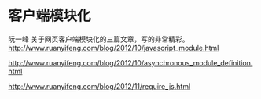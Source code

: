 # 客户端模块化
阮一峰 关于网页客户端模块化的三篇文章，写的非常精彩。
http://www.ruanyifeng.com/blog/2012/10/javascript_module.html

http://www.ruanyifeng.com/blog/2012/10/asynchronous_module_definition.html

http://www.ruanyifeng.com/blog/2012/11/require_js.html

